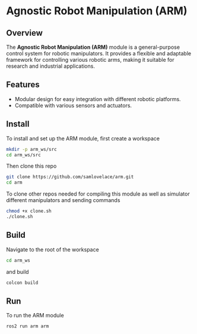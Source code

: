 # Agnostic Robot Manipulation (ARM)

## Overview

The **Agnostic Robot Manipulation (ARM)** module is a general-purpose control system for robotic manipulators. It provides a flexible and adaptable framework for controlling various robotic arms, making it suitable for research and industrial applications.

## Features

- Modular design for easy integration with different robotic platforms.
- Compatible with various sensors and actuators.

## Install

To install and set up the ARM module, first create a workspace

```sh
mkdir -p arm_ws/src
cd arm_ws/src
```

Then clone this repo

```sh
git clone https://github.com/samlovelace/arm.git
cd arm
```

To clone other repos needed for compiling this module as well as simulator different manipulators and sending commands

```sh
chmod +x clone.sh
./clone.sh
```

## Build

Navigate to the root of the workspace

```sh
cd arm_ws
```

and build

```sh
colcon build
```

## Run

To run the ARM module

```sh
ros2 run arm arm
```
